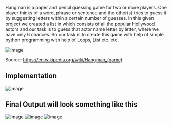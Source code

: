 Hangman is a paper and pencil guessing game for two or more players. One player thinks of a word, phrase or sentence and the other(s) tries to guess it by suggesting letters within a certain number of guesses. In this given project we created a list in which consists of all the popular Hollywood actors and our task is to guess that actor name letter by letter, where we have only 6 chances. So our task is to create this game with help of simple python programming with help of Loops, List etc. etc.

![image](https://user-images.githubusercontent.com/61958476/112876691-703db400-90e3-11eb-8f20-0f17637ff68a.png)

Source: https://en.wikipedia.org/wiki/Hangman_(game)

## Implementation
![image](https://user-images.githubusercontent.com/61958476/112876765-864b7480-90e3-11eb-97e5-d04579f73ab7.png)

## Final Output will look something like this

![image](https://user-images.githubusercontent.com/61958476/112876809-95322700-90e3-11eb-8745-24cfd7191788.png)
![image](https://user-images.githubusercontent.com/61958476/112876822-982d1780-90e3-11eb-8c7c-4384b19df056.png)
![image](https://user-images.githubusercontent.com/61958476/112876829-9c593500-90e3-11eb-89da-b8db13de46c6.png)
